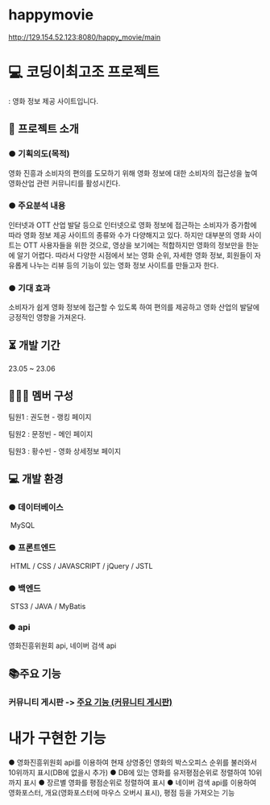 # happymovie
http://129.154.52.123:8080/happy_movie/main
# 💻 코딩이최고조 프로젝트
: 영화 정보 제공 사이트입니다.

## 🤔 프로젝트 소개
### ● 기획의도(목적)
영화 진흥과 소비자의 편의를 도모하기 위해 영화 정보에 대한 소비자의 접근성을 높여 영화산업 관련 커뮤니티를 활성시킨다.

### ● 주요분석 내용
인터넷과 OTT 산업 발달 등으로 인터넷으로 영화 정보에 접근하는 소비자가 증가함에 따라 영화 정보 제공 사이트의 종류와 수가 다양해지고 있다. 하지만 대부분의 영화 사이트는 OTT 사용자들을 위한 것으로, 영상을 보기에는 적합하지만 영화의 정보만을 한눈에 알기 어렵다. 따라서 다양한 시점에서 보는 영화 순위, 자세한 영화 정보, 회원들이 자유롭게 나누는 리뷰 등의 기능이 있는 영화 정보 사이트를 만들고자 한다.

### ● 기대 효과
소비자가 쉽게 영화 정보에 접근할 수 있도록 하여 편의를 제공하고 영화 산업의 발달에 긍정적인 영향을 가져온다.

## ⏳ 개발 기간
23.05 ~ 23.06

## 🧑‍🤝‍🧑 멤버 구성

팀원1 : 권도현 - 랭킹 페이지

팀원2 : 문정빈 - 메인 페이지

팀원3 : 황수빈 - 영화 상세정보 페이지

## 💻 개발 환경
### ● 데이터베이스
 MySQL
### ● 프론트엔드
 HTML / CSS / JAVASCRIPT / jQuery / JSTL
### ● 백엔드
 STS3 / JAVA / MyBatis
### ● api
영화진흥위원회 api, 네이버 검색 api

## 📚주요 기능

### 커뮤니티 게시판 -> [주요 기능 (커뮤니티 게시판)](https://github.com/Dormailler/team03_final_project/wiki/%EC%A3%BC%EC%9A%94-%EA%B8%B0%EB%8A%A5-(%EC%BB%A4%EB%AE%A4%EB%8B%88%ED%8B%B0-%EA%B2%8C%EC%8B%9C%ED%8C%90))

# 내가 구현한 기능
● 영화진흥위원회 api를 이용하여 현재 상영중인 영화의 박스오피스 순위를 불러와서 10위까지 표시(DB에 없을시 추가)
● DB에 있는 영화를 유저평점순위로 정렬하여 10위까지 표시
● 장르별 영화를 평점순위로 정렬하여 표시
● 네이버 검색 api를 이용하여 영화포스터, 개요(영화포스터에 마우스 오버시 표시), 평점 등을 가져오는 기능

